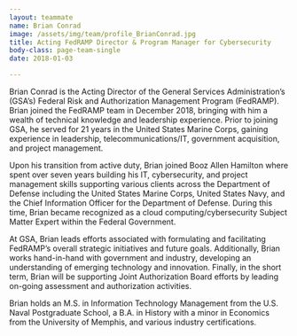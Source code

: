 ```yaml
---
layout: teammate
name: Brian Conrad
image: /assets/img/team/profile_BrianConrad.jpg
title: Acting FedRAMP Director & Program Manager for Cybersecurity
body-class: page-team-single
date: 2018-01-03

---
```

Brian Conrad is the Acting Director of the General Services Administration’s (GSA’s) Federal Risk and Authorization Management Program (FedRAMP). Brian joined the FedRAMP team in December 2018, bringing with him a wealth of technical knowledge and leadership experience.  Prior to joining GSA, he served for 21 years in the United States Marine Corps, gaining experience in leadership, telecommunications/IT, government acquisition, and project management.  

Upon his transition from active duty, Brian joined Booz Allen Hamilton where spent over seven years building his IT, cybersecurity, and project management skills supporting various clients across the Department of Defense including the United States Marine Corps, United States Navy, and the Chief Information Officer for the Department of Defense. During this time, Brian became recognized as a cloud computing/cybersecurity Subject Matter Expert within the Federal Government.

At GSA, Brian leads efforts associated with formulating and facilitating FedRAMP’s overall strategic initiatives and future goals. Additionally, Brian works hand-in-hand with government and industry, developing an understanding of emerging technology and innovation. Finally, in the short term, Brian will be supporting Joint Authorization Board efforts by leading on-going assessment and authorization activities.  

Brian holds an M.S. in Information Technology Management from the U.S. Naval Postgraduate School, a B.A. in History with a minor in Economics from the University of Memphis, and various industry certifications.

